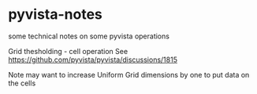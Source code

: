 # pyvista-notes
some technical notes on some pyvista operations

Grid thesholding - cell operation
See https://github.com/pyvista/pyvista/discussions/1815

Note may want to increase Uniform Grid dimensions by one to put data on the cells